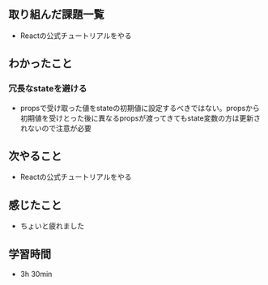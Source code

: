 ## 取り組んだ課題一覧
- Reactの公式チュートリアルをやる
## わかったこと
### 冗長なstateを避ける
- propsで受け取った値をstateの初期値に設定するべきではない。propsから初期値を受けとった後に異なるpropsが渡ってきてもstate変数の方は更新されないので注意が必要
## 次やること
- Reactの公式チュートリアルをやる
## 感じたこと
- ちょいと疲れました
## 学習時間
- 3h 30min